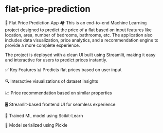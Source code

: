 # flat-price-prediction
🏢 Flat Price Prediction App 🏘️
This is an end-to-end Machine Learning project designed to predict the price of a flat based on input features like location, area, number of bedrooms, bathrooms, etc. The application also includes data visualization, price analytics, and a recommendation engine to provide a more complete experience.

The project is deployed with a clean UI built using Streamlit, making it easy and interactive for users to predict prices instantly.

✅ Key Features
📊 Predicts flat prices based on user input

🔍 Interactive visualizations of dataset insights

📈 Price recommendation based on similar properties

🖥️ Streamlit-based frontend UI for seamless experience

🧠 Trained ML model using Scikit-Learn

💾 Model serialized using Pickle
